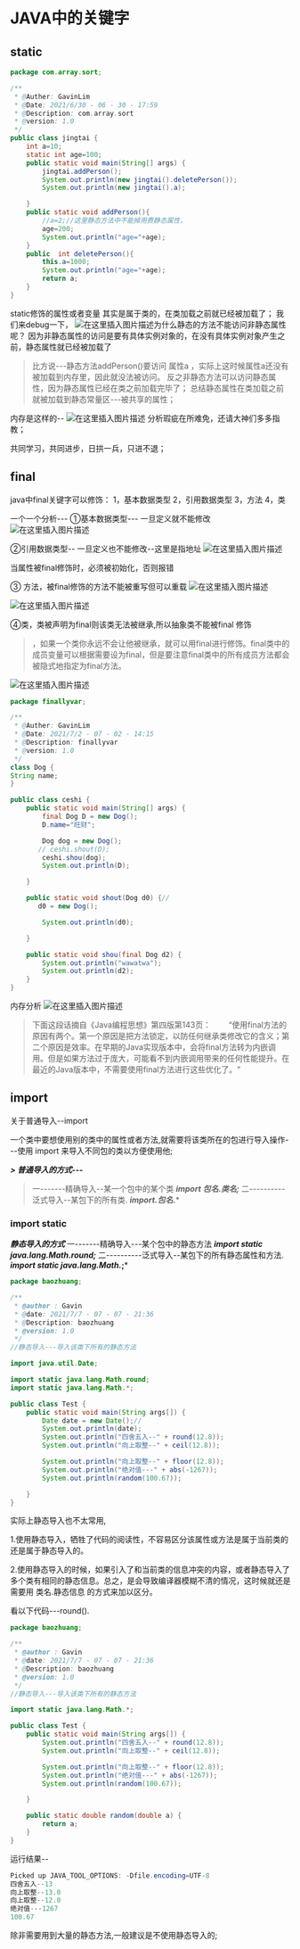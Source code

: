 

# JAVA中的关键字

## static

```java
package com.array.sort;

/**
 * @Auther: GavinLim
 * @Date: 2021/6/30 - 06 - 30 - 17:59
 * @Description: com.array.sort
 * @version: 1.0
 */
public class jingtai {
    int a=10;
    static int age=100;
    public static void main(String[] args) {
        jingtai.addPerson();
        System.out.println(new jingtai().deletePerson());
        System.out.println(new jingtai().a);

    }
    public static void addPerson(){
        //a=2;//这里静态方法中不能掉用费静态属性，
        age=200;
        System.out.println("age="+age);
    }
    public  int deletePerson(){
        this.a=1000;
        System.out.println("age="+age);
        return a;
    }
}

```

static修饰的属性或者变量 其实是属于类的，在类加载之前就已经被加载了；
我们来debug一下，
![在这里插入图片描述](https://img-blog.csdnimg.cn/20210630183526509.png?x-oss-process=image/watermark,type_ZmFuZ3poZW5naGVpdGk,shadow_10,text_aHR0cHM6Ly9ibG9nLmNzZG4ubmV0L3dlaXhpbl81NDA2MTMzMw==,size_16,color_FFFFFF,t_70)为什么静态的方法不能访问非静态属性呢？
因为非静态属性的访问是要有具体实例对象的，在没有具体实例对象产生之前，静态属性就已经被加载了

> 比方说---静态方法addPerson()要访问 属性a ，实际上这时候属性a还没有被加载到内存里，因此就没法被访问。
> 反之非静态方法可以访问静态属性，因为静态属性已经在类之前加载完毕了；
> 总结静态属性在类加载之前就被加载到静态常量区---被共享的属性；

内存是这样的--
![在这里插入图片描述](https://img-blog.csdnimg.cn/20210630184059947.png?x-oss-process=image/watermark,type_ZmFuZ3poZW5naGVpdGk,shadow_10,text_aHR0cHM6Ly9ibG9nLmNzZG4ubmV0L3dlaXhpbl81NDA2MTMzMw==,size_16,color_FFFFFF,t_70)
分析瑕疵在所难免，还请大神们多多指教；

共同学习，共同进步，日拱一兵，只进不退；



## final

java中final关键字可以修饰：
1，基本数据类型
2，引用数据类型
3，方法
4，类

一个一个分析---
①基本数据类型---
一旦定义就不能修改
![在这里插入图片描述](https://img-blog.csdnimg.cn/2021070215295439.png?x-oss-process=image/watermark,type_ZmFuZ3poZW5naGVpdGk,shadow_10,text_aHR0cHM6Ly9ibG9nLmNzZG4ubmV0L3dlaXhpbl81NDA2MTMzMw==,size_16,color_FFFFFF,t_70)

②引用数据类型--
一旦定义也不能修改--这里是指地址
![在这里插入图片描述](https://img-blog.csdnimg.cn/2021070215314389.png?x-oss-process=image/watermark,type_ZmFuZ3poZW5naGVpdGk,shadow_10,text_aHR0cHM6Ly9ibG9nLmNzZG4ubmV0L3dlaXhpbl81NDA2MTMzMw==,size_16,color_FFFFFF,t_70)

当属性被final修饰时，必须被初始化，否则报错

③ 方法，被final修饰的方法不能被重写但可以重载
![在这里插入图片描述](https://img-blog.csdnimg.cn/2021070215342445.png?x-oss-process=image/watermark,type_ZmFuZ3poZW5naGVpdGk,shadow_10,text_aHR0cHM6Ly9ibG9nLmNzZG4ubmV0L3dlaXhpbl81NDA2MTMzMw==,size_16,color_FFFFFF,t_70)

![在这里插入图片描述](https://img-blog.csdnimg.cn/20210702154840955.png?x-oss-process=image/watermark,type_ZmFuZ3poZW5naGVpdGk,shadow_10,text_aHR0cHM6Ly9ibG9nLmNzZG4ubmV0L3dlaXhpbl81NDA2MTMzMw==,size_16,color_FFFFFF,t_70)



④类，类被声明为final则该类无法被继承,所以抽象类不能被final 修饰

> ，如果一个类你永远不会让他被继承，就可以用final进行修饰。final类中的成员变量可以根据需要设为final，但是要注意final类中的所有成员方法都会被隐式地指定为final方法。

![在这里插入图片描述](https://img-blog.csdnimg.cn/20210702154157824.png?x-oss-process=image/watermark,type_ZmFuZ3poZW5naGVpdGk,shadow_10,text_aHR0cHM6Ly9ibG9nLmNzZG4ubmV0L3dlaXhpbl81NDA2MTMzMw==,size_16,color_FFFFFF,t_70)





```java
package finallyvar;

/**
 * @Auther: GavinLim
 * @Date: 2021/7/2 - 07 - 02 - 14:15
 * @Description: finallyvar
 * @version: 1.0
 */
class Dog {
String name;
}

public class ceshi {
    public static void main(String[] args) {
        final Dog D = new Dog();
        D.name="旺财";

        Dog dog = new Dog();
       // ceshi.shout(D);
        ceshi.shou(dog);
        System.out.println(D);

    }

    public static void shout(Dog d0) {//
       d0 = new Dog();

        System.out.println(d0);

    }

    public static void shou(final Dog d2) {
        System.out.println("wawatwa");
        System.out.println(d2);
    }
}

```

内存分析
![在这里插入图片描述](https://img-blog.csdnimg.cn/20210702154546738.png?x-oss-process=image/watermark,type_ZmFuZ3poZW5naGVpdGk,shadow_10,text_aHR0cHM6Ly9ibG9nLmNzZG4ubmV0L3dlaXhpbl81NDA2MTMzMw==,size_16,color_FFFFFF,t_70)

> 下面这段话摘自《Java编程思想》第四版第143页：
> 　　“使用final方法的原因有两个。第一个原因是把方法锁定，以防任何继承类修改它的含义；第二个原因是效率。在早期的Java实现版本中，会将final方法转为内嵌调用。但是如果方法过于庞大，可能看不到内嵌调用带来的任何性能提升。在最近的Java版本中，不需要使用final方法进行这些优化了。“



## import

关于普通导入--import

一个类中要想使用别的类中的属性或者方法,就需要将该类所在的包进行导入操作---使用 import 来导入不同包的类以方便使用他;

***> 普通导入的方式---***

>  一-------精确导入--某一个包中的某个类
>  ***import 包名.类名;***
>  二----------泛式导入--某包下的所有类.
>  ***import.包名.****

### import static 

***静态导入的方式***
 一-------精确导入---某个包中的静态方法
***import static java.lang.Math.round;***
二----------泛式导入--某包下的所有静态属性和方法.
***import static java.lang.Math.*;***

```java
package baozhuang;

/**
 * @author : Gavin
 * @date: 2021/7/7 - 07 - 07 - 21:36
 * @Description: baozhuang
 * @version: 1.0
 */
//静态导入---导入该类下所有的静态方法

import java.util.Date;

import static java.lang.Math.round;
import static java.lang.Math.*;

public class Test {
    public static void main(String args[]) {
        Date date = new Date();//
        System.out.println(date);
        System.out.println("四舍五入--" + round(12.8));
        System.out.println("向上取整--" + ceil(12.8));

        System.out.println("向上取整--" + floor(12.8));
        System.out.println("绝对值---" + abs(-1267));
        System.out.println(random(100.67));

    }
}
```

实际上静态导入也不太常用,

1.使用静态导入，牺牲了代码的阅读性，不容易区分该属性或方法是属于当前类的还是属于静态导入的。

2.使用静态导入的时候，如果引入了和当前类的信息冲突的内容，或者静态导入了多个类有相同的静态信息。总之，是会导致编译器模糊不清的情况，这时候就还是需要用 类名.静态信息 的方式来加以区分。

看以下代码---round().

```java
package baozhuang;

/**
 * @author : Gavin
 * @date: 2021/7/7 - 07 - 07 - 21:36
 * @Description: baozhuang
 * @version: 1.0
 */
//静态导入---导入该类下所有的静态方法

import static java.lang.Math.*;

public class Test {
    public static void main(String args[]) {
        System.out.println("四舍五入--" + round(12.8));
        System.out.println("向上取整--" + ceil(12.8));

        System.out.println("向上取整--" + floor(12.8));
        System.out.println("绝对值---" + abs(-1267));
        System.out.println(random(100.67));

    }

    public static double random(double a) {
        return a;
    }
}
```

运行结果--

```java
Picked up JAVA_TOOL_OPTIONS: -Dfile.encoding=UTF-8
四舍五入--13
向上取整--13.0
向上取整--12.0
绝对值---1267
100.67
```

除非需要用到大量的静态方法,一般建议是不使用静态导入的;

